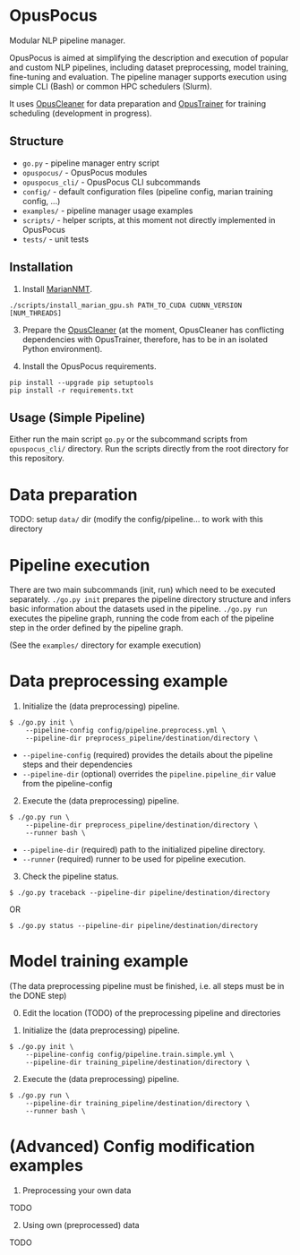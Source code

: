 # OpusPocus

Modular NLP pipeline manager.

OpusPocus is aimed at simplifying the description and execution of popular and custom NLP pipelines, including dataset preprocessing, model training, fine-tuning and evaluation.
The pipeline manager supports execution using simple CLI (Bash) or common HPC schedulers (Slurm).

It uses [OpusCleaner](https://github.com/hplt-project/OpusCleaner/tree/main) for data preparation and [OpusTrainer](https://github.com/hplt-project/OpusTrainer) for training scheduling (development in progress).


## Structure

- `go.py` - pipeline manager entry script
- `opuspocus/` - OpusPocus modules
- `opuspocus_cli/` - OpusPocus CLI subcommands
- `config/` - default configuration files (pipeline config, marian training config, ...)
- `examples/` - pipeline manager usage examples
- `scripts/` - helper scripts, at this moment not directly implemented in OpusPocus
- `tests/` - unit tests


## Installation

1. Install [MarianNMT](https://marian-nmt.github.io/docs/).
```
./scripts/install_marian_gpu.sh PATH_TO_CUDA CUDNN_VERSION [NUM_THREADS]
```

3. Prepare the [OpusCleaner](https://github.com/hplt-project/OpusCleaner/blob/main/README.md#installation-for-cleaning) (at the moment, OpusCleaner has conflicting dependencies with OpusTrainer, therefore, has to be in an isolated Python environment).

4. Install the OpusPocus requirements.
```
pip install --upgrade pip setuptools
pip install -r requirements.txt
```

## Usage (Simple Pipeline)

Either run the main script `go.py` or the subcommand scripts from `opuspocus_cli/` directory.
Run the scripts directly from the root directory for this repository.

# Data preparation

TODO: setup `data/` dir (modify the config/pipeline... to work with this directory

# Pipeline execution

There are two main subcommands (init, run) which need to be executed separately.
`./go.py init` prepares the pipeline directory structure and infers basic information about the datasets used in the pipeline.
`./go.py run` executes the pipeline graph, running the code from each of the pipeline step in the order defined by the pipeline graph.

(See the ``examples/`` directory for example execution)

# Data preprocessing example

1. Initialize the (data preprocessing) pipeline.
```
$ ./go.py init \
    --pipeline-config config/pipeline.preprocess.yml \
    --pipeline-dir preprocess_pipeline/destination/directory \
```
- `--pipeline-config` (required) provides the details about the pipeline steps and their dependencies
- `--pipeline-dir` (optional) overrides the `pipeline.pipeline_dir` value from the pipeline-config

2. Execute the (data preprocessing) pipeline.
```
$ ./go.py run \
    --pipeline-dir preprocess_pipeline/destination/directory \
    --runner bash \
```
- `--pipeline-dir` (required) path to the initialized pipeline directory.
- `--runner` (required) runner to be used for pipeline execution.

3. Check the pipeline status.
```
$ ./go.py traceback --pipeline-dir pipeline/destination/directory
```
OR
```
$ ./go.py status --pipeline-dir pipeline/destination/directory
```

# Model training example

(The data preprocessing pipeline must be finished, i.e. all steps must be in the DONE step)

0. Edit the location (TODO) of the preprocessing pipeline and directories

1. Initialize the (data preprocessing) pipeline.
```
$ ./go.py init \
    --pipeline-config config/pipeline.train.simple.yml \
    --pipeline-dir training_pipeline/destination/directory \
```

2. Execute the (data preprocessing) pipeline.
```
$ ./go.py run \
    --pipeline-dir training_pipeline/destination/directory \
    --runner bash \
```

# (Advanced) Config modification examples

1. Preprocessing your own data

TODO

2. Using own (preprocessed) data

TODO
